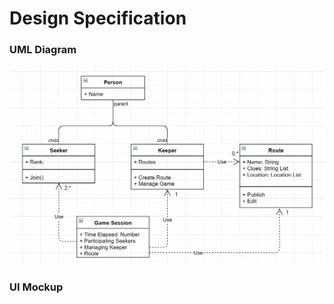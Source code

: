 # Design Specification

### UML Diagram

![class diagram](https://github.com/calvin-cs262-fall2020-teamG/predestination-project/blob/master/images/UML.png)

### UI Mockup

